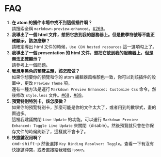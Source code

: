 # FAQ

1. **在 atom 的插件市場中找不到這個插件啊？**  
   請搜索全稱 `markdown-preview-enhanced`。[#269](https://github.com/shd101wyy/markdown-preview-enhanced/issues/269)。
1. **我導出了一個 html 文件，想把它放到我的服務器上。但是數學符號等不能正確顯示，該怎麼辦？**  
   請確定導出 html 文件的時候，`Use CDN hosted resources` 這一選項勾上了。
1. **我導出了一個 presentation 的 html 文件，想把它放到我的服務器上，但是無法正確顯示？**  
   請參考上一個問題。
1. **我想用黑色的預覽主題，該怎麼做？**  
   如果你想要你的預覽和你的 atom 編輯器風格顏色一致，你可以到該插件的設置中，更改 `Preview Theme` 項。  
   還有一種方法是運行 `Markdown Preview Enhanced: Customize Css` 命令，然後修改 `style.less` 文件。[#68](https://github.com/shd101wyy/markdown-preview-enhanced/issues/68)，[#89](https://github.com/shd101wyy/markdown-preview-enhanced/issues/89)。
1. **預覽特別特別卡，該怎麼做？**  
   如果你的預覽特別卡，那麼可能是你的文件太大了，或者用到的數學式，畫的圖過多。  
   這裡我建議關閉 `Live Update` 的功能。可以運行 `Markdown Preview Enhanced: Toggle Live Update` 來關閉（disable）。然後預覽就只會在你保存文件的時候刷新了，這樣就不會卡了。
1. **快捷鍵沒用啊？**  
   <kbd>cmd-shift-p</kbd> 然後選擇 `Key Binding Resolver: Toggle`。查看一下有沒有快捷鍵沖突，或者直接給我發個 issue。
